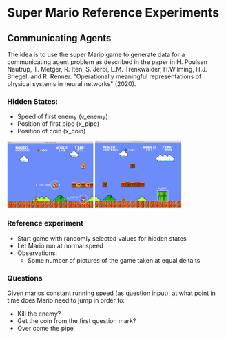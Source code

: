 # Super Mario Reference Experiments
## Communicating Agents

The idea is to use the super Mario game to generate data for a communicating agent problem as described in the paper in H. Poulsen Nautrup, T. Metger, R. Iten, S. Jerbi, L.M. Trenkwalder, H.Wilming, H.J. Briegel, and R. Renner. "Operationally meaningful representations of physical systems in neural networks" (2020).

### Hidden States:
  - Speed of first enemy (v_enemy)
  - Position of first pipe (x_pipe)
  - Position of coin (x_coin) 

<img src="resources/figures/mario1.png" alt="drawing" width="200"/>
<img src="resources/figures/mario2.png" alt="drawing" width="200"/>

### Reference experiment
  - Start game with randomly selected values for hidden states  
  - Let Mario run at normal speed
  - Observations:
    - Some number of pictures of the game taken at equal delta ts

### Questions
Given marios constant running speed (as question input), at what point in time does Mario need to jump in order to:
  - Kill the enemy?
  - Get the coin from the first question mark?
  - Over come the pipe  



